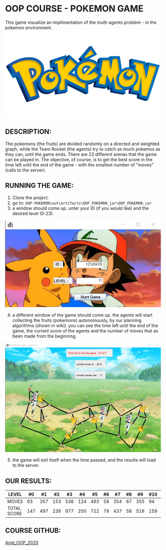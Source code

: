# OOP COURSE  - POKEMON GAME

This game visualize an implimentation of the multi-agents problem - in the pokemon environment.
![alt text](https://github.com/morbuzaglo/OOP-POKEMON/blob/main/data/Pokemon-Logo.png?raw=true)

## DESCRIPTION:

The pokemons (the fruits) are divided randomly on a directed and weighted graph, while the Team Rocket (the agents) try to catch as much pokemos as they can, until the game ends.
There are 23 different arenas that the game can be played in.
The objective, of course, is to get the best score in the time left until the end of the game - with the smallest number of "moves" (calls to the server).


## RUNNING THE GAME:

1. Clone the project.
2. go to: `OOP-POKEMON\out\artifacts\OOP_POKEMON_jar\OOP_POKEMON.jar`.
3. a window should come up. unter your ID (if you would like) and the desired level (0-23).

![alt text](https://github.com/morbuzaglo/OOP-POKEMON/blob/main/data/idandlevel.jpg?raw=true)

4. a different window of the game should come up. the agents will start collecting the fruits (pokemons) autonomously, by our planning algorithms (shown in wiki). you can see the time left until the end of the game, the current score of the agents and the number of moves that as been made from the beginning.

![alt text](https://github.com/morbuzaglo/OOP-POKEMON/blob/main/data/aren1.jpg?raw=true)

5. the game will exit itself when the time passed, and the results will load to the server.

## OUR RESULTS:

LEVEL | #0 | #1 | #2 | #3 | #4 | #5 | #6 | #7 | #8 | #9 | #10 | #11 | #12 | #13 | #14 | #15 | #16 | #17 | #18 | #19 | #20 | #21 | #22 | #23
--- | --- | --- | --- |--- |--- |--- |--- |--- |--- |--- |--- | --- | --- | --- | --- |--- |--- |--- |--- |--- |--- |--- |--- |---
MOVES | 93 | 357 | 153 | 536 | 124 | 463 | 58 | 354 | 67 | 355 | 94 | 621 | 52 | 378 | 140 | 322 | 146 | 484 | 45 | 353 | 128 | 297 | 141 | 538
TOTAL SCORE | 147 | 497 | 239 | 977 | 250 | 722 | 79 | 437 | 58 | 516 | 159 | 1792 | 66 | 465 | 194 | 276 | 246 | 848 | 40 | 415 | 152 | 173 | 228 | 1035




## COURSE GITHUB:
[Ariel_OOP_2020](https://github.com/simon-pikalov/Ariel_OOP_2020)
